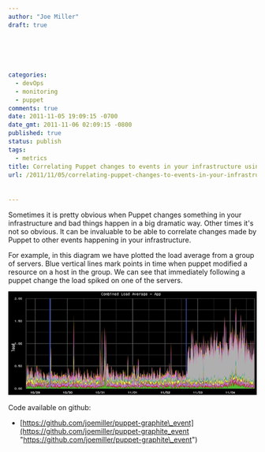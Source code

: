 ```yaml
---
author: "Joe Miller"
draft: true





categories:
  - devOps
  - monitoring
  - puppet
comments: true
date: 2011-11-05 19:09:15 -0700
date_gmt: 2011-11-06 02:09:15 -0800
published: true
status: publish
tags:
  - metrics
title: Correlating Puppet changes to events in your infrastructure using graphite
url: /2011/11/05/correlating-puppet-changes-to-events-in-your-infrastructure/


---
```


Sometimes it is pretty obvious when Puppet changes something in your infrastructure and bad things happen in a big dramatic way. Other times it's not so obvious. It can be invaluable to be able to correlate changes made by Puppet to other events happening in your infrastructure.

<!--more-->
For example, in this diagram we have plotted the load average from a group of servers. Blue vertical lines mark points in time when puppet modified a resource on a host in the group. We can see that immediately following a puppet change the load spiked on one of the servers.

[![](/images/graphite-puppet-event-example-720x300-crop.png "graphite-puppet-event-example-720x300-crop")](/images/graphite-puppet-event-example-720x300-crop.png)

Code available on github:

- [https://github.com/joemiller/puppet-graphite\_event](https://github.com/joemiller/puppet-graphite_event "https://github.com/joemiller/puppet-graphite\_event")